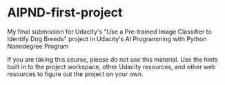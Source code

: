 # AIPND-first-project
My final submission for Udacity's "Use a Pre-trained Image Classifier to Identify Dog Breeds" project in Udacity's AI Programming with Python Nanodegree Program

If you are taking this course, please do not use this material. Use the hints built in to the project workspace, other Udacity resources, and other web resources to figure out the project on your own.
